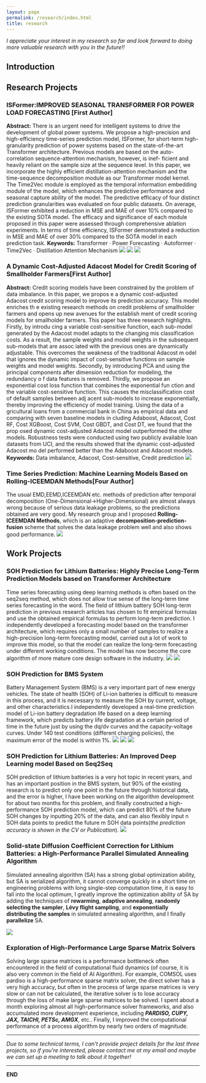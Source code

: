 ```yaml
---
layout: page
permalink: /research/index.html
title: research
---
```


*I appreciate your interest in my research so far and look forward to doing more valuable research with you in the future!!*

## Introduction


## Research Projects
### ISFormer:IMPROVED SEASONAL TRANSFORMER FOR POWER LOAD FORECASTING [First Author]
**Abstract:** There is an urgent need for intelligent systems to drive the development of global power systems. We
propose a high-precision and high-efficiency time-series prediction model, ISFormer, for short-term
high-granularity prediction of power systems based on the state-of-the-art Transformer architecture.
Previous models are based on the auto-correlation sequence-attention mechanism, however, is inef-
ficient and heavily reliant on the sample size at the sequence level. In this paper, we incorporate
the highly efficient distillation-attention mechanism and the time-sequence decomposition module
as our Transformer model kernel. The Time2Vec module is employed as the temporal information
embedding module of the model, which enhances the predictive performance and seasonal capture
ability of the model. The predictive efficacy of four distinct prediction granularities was evaluated
on four public datasets. On average, ISFormer exhibited a reduction in MSE and MAE of over 10%
compared to the existing SOTA model. The efficacy and significance of each module proposed in
this paper were assessed through comprehensive ablation experiments. In terms of time efficiency,
ISFormer demonstrated a reduction in MSE and MAE of over 30% compared to the SOTA model in
each prediction task.
**Keywords:** Transformer · Power Forecasting · Autoformer · Time2Vec · Distillation Attention Mechanism
<img src="/images/Table_ISFormer_result.png" > 
<img src="/images/Fig_ISFormer_resut2.png" > 
<img src="/images/Fig_ISFormer_resut.png" > 


### A Dynamic Cost-Adjusted Adacost Model for Credit Scoring of Smallholder Farmers[First Author]
**Abstract:**  Credit scoring models have been constrained by the problem of data imbalance. In this paper, we propos
e a dynamic cost-adjusted Adacost credit scoring model to improve its prediction accuracy. This model enriches th
e existing research methods on credit problems of smallholder farmers and opens up new avenues for the establish
ment of credit scoring models for smallholder farmers. This paper has three research highlights. Firstly, by introdu
cing a variable cost-sensitive function, each sub-model generated by the Adacost model adapts to the changing mis
classification costs. As a result, the sample weights and model weights in the subsequent sub-models that are assoc
iated with the previous ones are dynamically adjustable. This overcomes the weakness of the traditional Adacost m
odel that ignores the dynamic impact of cost-sensitive functions on sample weights and model weights. Secondly, 
by introducing PCA and using the principal components after dimension reduction for modeling, the redundancy o
f data features is removed. Thirdly, we propose an exponential cost loss function that combines the exponential fun
ction and the variable cost-sensitive function. This causes the misclassification cost of default samples between adj
acent sub-models to increase exponentially, thereby improving the efficiency of model training. Using the data of a
gricultural loans from a commercial bank in China as empirical data and comparing with seven baseline models in
cluding Adaboost, Adacost, Cost RF, Cost XGBoost, Cost SVM, Cost GBDT, and Cost DT, we found that the prop
osed dynamic cost-adjusted Adacost model outperformed the other models. Robustness tests were conducted using
two publicly available loan datasets from UCI, and the results showed that the dynamic cost-adjusted Adacost mo
del performed better than the Adaboost and Adacost models.
**Keywords:** Data imbalance, Adacost, Cost-sensitive, Credit prediction
<img src="/images/p1.png" > 

### Time Series Prediction: Machine Learning Models Based on Rolling-ICEEMDAN Methods[Four Author]
The usual EMD,EEMD,ICEEMDAN etc. methods of prediction after temporal decomposition (One-Dimensional->Higher-Dimensional) are almost always wrong because of serious data leakage problems, so the predictions obtained are very good. My research group and I proposed **Rolling-ICEEMDAN Methods**, which is an adaptive **decomposition-prediction-fusion** scheme that solves the data leakage problem well and also shows good performance.
<img src="/images/p2.png" > 

## Work Projects

### SOH Prediction for Lithium Batteries: Highly Precise Long-Term Prediction Models based on Transformer Architecture
Time series forecasting using deep learning methods is often based on the seq2seq method, which does not allow true sense of the long-term time series forecasting in the word. The field of lithium battery SOH long-term prediction in previous research articles has chosen to fit empirical formulas and use the obtained empirical formulas to perform long-term prediction. I independently developed a forecasting model based on the transformer architecture, which requires only a small number of samples to realize a high-precision long-term forecasting model, carried out a lot of work to improve this model, so that the model can realize the long-term forecasting under different working conditions. The model has now become the core algorithm of more mature core design software in the industry.
<img src="/images/Fig_LongTerm_result.png" > 
<img src="/images/Fig_LongTerm_25_75.png" > 

### SOH Prediction for BMS System
Battery Management System (BMS) is a very important part of new energy vehicles. The state of health (SOH) of Li-ion batteries is difficult to measure in this process, and it is necessary to measure the SOH by current, voltage, and other characteristics.I independently developed a real-time prediction model of Li-ion battery degradation life based on a deep learning framework, which predicts battery life degradation at a certain period of time in the future just by using the dq/dv curves and the capacity-voltage curves. Under 140 test conditions (different charging policies), the maximum error of the model is within 1%.
<img src="/images/Fig_BMS_CV_curve.png" > 
<img src="/images/Fig_BMS_TRI_result1.png" > 
<img src="/images/Fig_BMS_pred_result.png" > 

### SOH Prediction for Lithium Batteries: An Improved Deep Learning model Based on Seq2Seq
SOH prediction of lithium batteries is a very hot topic in recent years, and has an important position in the BMS system, but 90% of the existing research is to predict only one point in the future through historical data, and the error is higher, I have been working on the algorithm development for about two months for this problem, and finally constructed a high-performance SOH prediction model, which can predict 80% of the future SOH changes by inputting 20% of the data, and can also flexibly input n SOH data points to predict the future m SOH data points(*the prediction accuracy is shown in the CV or Publication*).
<img src="/images/SOH_LSTM2.png" > 


### Solid-state Diffusion Coefficient Correction for Lithium Batteries: a High-Performance Parallel Simulated Annealing Algorithm
Simulated annealing algorithm (SA) has a strong global optimization ability, but SA is serialized algorithm, it cannot converge quickly in a short time on engineering problems with long single-step computation time, it is easy to fall into the local optimum, I greatly improve the optimization ability of SA by adding the techniques of **rewarming**, **adaptive annealing**, **randomly selecting the sampler**, **Lévy flight sampling**, and **exponentially distributing the samples** in simulated annealing algorithm, and I finally **parallelize** SA.

<img src="/images/HIGH_SA.png" > 

### Exploration of High-Performance Large Sparse Matrix Solvers
Solving large sparse matrices is a performance bottleneck often encountered in the field of computational fluid dynamics (of course, it is also very common in the field of AI Algorithm). For example, COMSOL uses pardiso is a high-performance sparse matrix solver, the direct solver has a very high accuracy, but often in the process of large sparse matrices is very slow or can not be calculated, the iterative solver is to lose accuracy through the loss of make large sparse matrices to be solved.
I spent about a month exploring almost all high-performance solver frameworks, and also accumulated more development experience, including ***PARDISO, CUPY, JAX, TAICHI, PETSc, AMGX***, etc.. Finally, I improved the computational performance of a process algorithm by nearly two orders of magnitude.

---
*Due to some technical terms, I can't provide project details for the last three projects, so if you're interested, please contact me at my email and maybe we can set up a meeting to talk about it together!*
<br>

---
**END**

